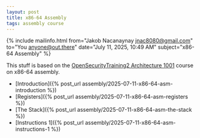 ```yaml
---
layout: post
title: x86-64 Assembly
tags: assembly course
---
```


{% include mailinfo.html from="Jakob Nacanaynay <jnac8080@gmail.com>" to="You <anyone@out.there>" date="July 11, 2025, 10:49 AM" subject="x86-64 Assembly" %}

This stuff is based on the [OpenSecurityTraining2 Architecture 1001](https://p.ost2.fyi/courses/course-v1:OpenSecurityTraining2+Arch1001_x86-64_Asm+2021_v1/about) course on x86-64 assembly.

- [Introduction]({% post_url assembly/2025-07-11-x86-64-asm-introduction %})
- [Registers]({% post_url assembly/2025-07-11-x86-64-asm-registers %})
- [The Stack]({% post_url assembly/2025-07-11-x86-64-asm-the-stack %})
- [Instructions 1]({% post_url assembly/2025-07-11-x86-64-asm-instructions-1 %})
